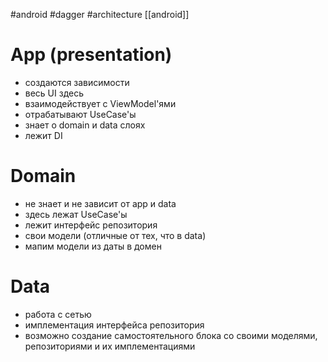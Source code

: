 #android #dagger #architecture
[[android]]
# App (presentation)

- создаются зависимости
- весь UI здесь
- взаимодействует с ViewModel'ями
- отрабатывают UseCase'ы
- знает о domain и data слоях
- лежит DI

# Domain

- не знает и не зависит от app и data
- здесь лежат UseCase'ы
- лежит интерфейс репозитория
- свои модели (отличные от тех, что в data)
- мапим модели из даты в домен

# Data

- работа с сетью 
- имплементация интерфейса репозитория
- возможно создание самостоятельного блока со своими моделями, репозиториями и их имплементациями
